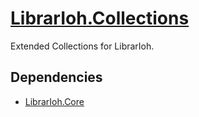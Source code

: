 # [LibrarIoh.Collections](https://github.com/SorceryStory/LibrarIoh.Collections)

Extended Collections for LibrarIoh.

## Dependencies

- [LibrarIoh.Core](https://github.com/SorceryStory/LibrarIoh.Core)
